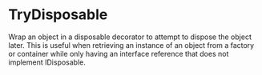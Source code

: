 # TryDisposable
Wrap an object in a disposable decorator to attempt to dispose the object later. This is useful when retrieving an instance of an object from a factory or container while only having an interface reference that does not implement IDisposable.
